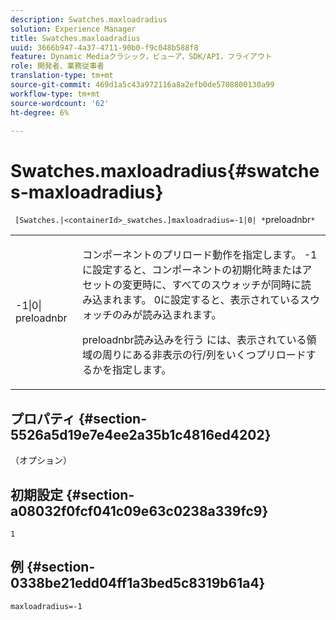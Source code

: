 ```yaml
---
description: Swatches.maxloadradius
solution: Experience Manager
title: Swatches.maxloadradius
uuid: 3666b947-4a37-4711-90b0-f9c048b588f8
feature: Dynamic Mediaクラシック，ビューア，SDK/API，フライアウト
role: 開発者、業務従事者
translation-type: tm+mt
source-git-commit: 469d1a5c43a972116a8a2efb0de5708800130a99
workflow-type: tm+mt
source-wordcount: '62'
ht-degree: 6%

---
```



# Swatches.maxloadradius{#swatches-maxloadradius}

` [Swatches.|<containerId>_swatches.]maxloadradius=-1|0| *`preloadnbr`*`

<table id="table_4A27394B6B4347D69CAC5A59EE0FBC6F"> 
 <tbody> 
  <tr> 
   <td colname="col1"> <p><span class="codeph"> -1|0|<span class="varname"> preloadnbr</span></span> </p> </td> 
   <td colname="col2"> <p> コンポーネントのプリロード動作を指定します。 <span class="codeph"> -1</span>に設定すると、コンポーネントの初期化時またはアセットの変更時に、すべてのスウォッチが同時に読み込まれます。 <span class="codeph"> 0</span>に設定すると、表示されているスウォッチのみが読み込まれます。 </p> <p><span class="codeph"> <span class="varname"> preloadnbr読み込みを行う</span></span> には、表示されている領域の周りにある非表示の行/列をいくつプリロードするかを指定します。 </p> </td> 
  </tr> 
 </tbody> 
</table>

## プロパティ {#section-5526a5d19e7e4ee2a35b1c4816ed4202}

（オプション）

## 初期設定 {#section-a08032f0fcf041c09e63c0238a339fc9}

`1`

## 例 {#section-0338be21edd04ff1a3bed5c8319b61a4}

`maxloadradius=-1`
